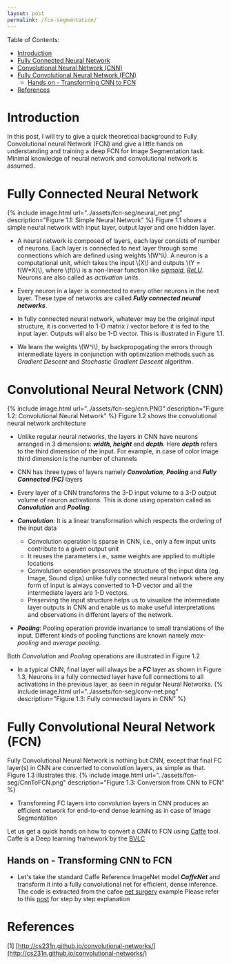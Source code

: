 ```yaml
---
layout: post
permalink: /fcn-segmentation/
---
```

Table of Contents:

* [Introduction](#L1)
* [Fully Connected Neural Network](#L2)
* [Convolutional Neural Network (CNN)](#L3)
* [Fully Convolutional Neural Network (FCN)](#L4)
	* [Hands on - Transforming CNN to FCN](#L41)
* [References](#Lend)
	
<a name="L1"></a>
# Introduction
In this post, I will try to give a quick theoretical background to Fully Convolutional neural Network (FCN)
and give a little hands on understanding and training a deep FCN for Image Segmentation task.
Minimal knowledge of neural network and convolutional network  is assumed.

<a name="L2"></a>
# Fully Connected Neural Network

{% include image.html url="../assets/fcn-seg/neural_net.png" description="Figure 1.1: Simple Neural Network" %}
Figure 1.1 shows a simple neural network with input layer, output layer and one hidden layer.

* A neural network is composed of layers, each layer consists of number of neurons. 
Each layer is  connected to next layer through some connections which are defined using weights \\(W^i\\). 
A neuron is a computational unit, which takes the input \\(X\\) and outputs \\(Y = f(W*X)\\), where \\(f()\\) is a non-linear function
like [_sigmoid_](https://en.wikipedia.org/wiki/Sigmoid_function), [_ReLU_](https://en.wikipedia.org/wiki/Rectifier_(neural_networks)). Neurons are also called as _activation units_.

* Every neuron in a layer is connected to every other neurons in the next layer. These type of networks are called 
**_Fully connected neural networks_**.

* In fully connected neural network, whatever may be the original input structure, it is converted to 1-D matrix / vector 
before it is fed to the input layer. Outputs will also be 1-D vector. This is illustrated in Figure 1.1.

* We learn the weights \\(W^i\\), by backpropogating the errors through intermediate layers in conjunction with 
optimization methods such as _Gradient Descent_ and _Stochastic Gradient Descent_ algorithm.  

<a name="L3"></a>
# Convolutional Neural Network (CNN)

{% include image.html url="../assets/fcn-seg/cnn.PNG" description="Figure 1.2: Convolutional Neural Network" %}
Figure 1.2 shows the convolutional neural network architecture 

* Unlike regular neural networks, the layers in CNN have neurons arranged in 3 dimensions: **_width, height_** and **_depth_**.
Here **_depth_** refers to the third dimension of the input. For example, in case of color image third dimension is the number of channels

* CNN has three types of layers namely **_Convolution_**, **_Pooling_** and **_Fully Connected (FC)_** layers

* Every layer of a CNN transforms the 3-D input volume to a 3-D output volume of neuron activations. This is done using operation called as **_Convolution_** and **_Pooling_**.

* **_Convolution_**: It is a linear transformation which respects the ordering of the input data
	- Convolution operation is sparse in CNN, i.e., only a few input units contribute to a
	    given output unit
	- It reuses the parameters i.e., same weights are applied to
	    multiple locations
	- Convolution operation preserves the structure of the input data (eg. Image, Sound clips) unlike fully connected neural 
	network where any form of input is always converted to 1-D vector and all the intermediate layers are 1-D vectors. 
	- Preserving the input structure helps us to visualize the intermediate layer outputs in CNN and enable us to make useful interpretations and observations in different layers of the network.

* **_Pooling_**: Pooling operation provide invariance to small translations of the input. Different kinds of pooling
functions are known namely _max-pooling_ and _average pooling_. 

Both _Convolution_ and _Pooling_ operations are illustrated in Figure 1.2

* In a typical CNN, final layer will always be a **_FC_** layer as shown in Figure 1.3, 
Neurons in a fully connected layer have full connections to all activations in the previous layer, 
as seen in regular Neural Networks.
{% include image.html url="../assets/fcn-seg/conv-net.png" description="Figure 1.3: Fully connected layers in CNN" %}
	
<a name="L4"></a>
# Fully Convolutional Neural Network (FCN)
Fully Convolutional Neural Network is nothing but CNN, except that final
FC layer(s) in CNN are converted to convolution layers, as simple as that. Figure 1.3 illustrates this.
{% include image.html url="../assets/fcn-seg/CnnToFCN.png" description="Figure 1.3: Conversion from CNN to FCN" %}

* Transforming FC layers into convolution layers in CNN produces an efficient network for end-to-end dense learning as in 
case of Image Segmentation

Let us get a quick hands on how to convert a CNN to FCN using [Caffe](http://caffe.berkeleyvision.org/) tool. 
Caffe is a Deep learning framework by the [BVLC](http://bvlc.eecs.berkeley.edu/)

<a name="L41"></a>
## Hands on - Transforming CNN to FCN 
* Let's take the standard Caffe Reference ImageNet model **_CaffeNet_** and transform it into a fully convolutional 
net for efficient, dense inference. The code is extracted from the cafee [net surgery](https://github.com/BVLC/caffe/blob/master/examples/net_surgery.ipynb) example
Please refer to this [post](http://localhost:4000/netsurgery/) for step by step explanation


# References
<a name="Lend"></a>
[1] [http://cs231n.github.io/convolutional-networks/](http://cs231n.github.io/convolutional-networks/)
